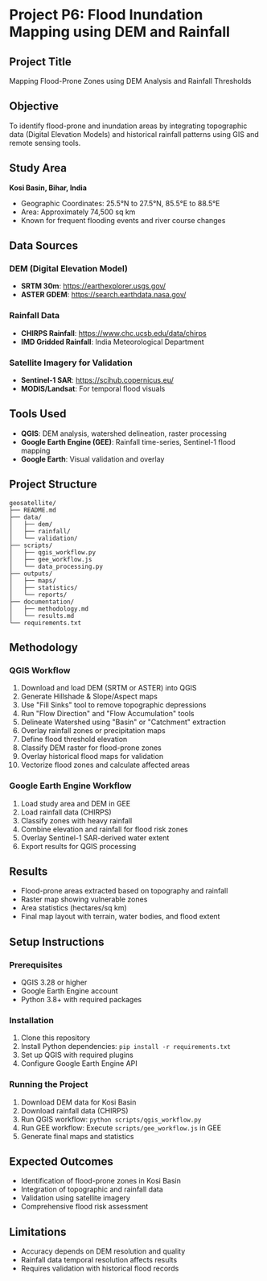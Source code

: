 # Project P6: Flood Inundation Mapping using DEM and Rainfall

## Project Title
Mapping Flood-Prone Zones using DEM Analysis and Rainfall Thresholds

## Objective
To identify flood-prone and inundation areas by integrating topographic data (Digital Elevation Models) and historical rainfall patterns using GIS and remote sensing tools.

## Study Area
**Kosi Basin, Bihar, India**
- Geographic Coordinates: 25.5°N to 27.5°N, 85.5°E to 88.5°E
- Area: Approximately 74,500 sq km
- Known for frequent flooding events and river course changes

## Data Sources

### DEM (Digital Elevation Model)
- **SRTM 30m**: https://earthexplorer.usgs.gov/
- **ASTER GDEM**: https://search.earthdata.nasa.gov/

### Rainfall Data
- **CHIRPS Rainfall**: https://www.chc.ucsb.edu/data/chirps
- **IMD Gridded Rainfall**: India Meteorological Department

### Satellite Imagery for Validation
- **Sentinel-1 SAR**: https://scihub.copernicus.eu/
- **MODIS/Landsat**: For temporal flood visuals

## Tools Used
- **QGIS**: DEM analysis, watershed delineation, raster processing
- **Google Earth Engine (GEE)**: Rainfall time-series, Sentinel-1 flood mapping
- **Google Earth**: Visual validation and overlay

## Project Structure
```
geosatellite/
├── README.md
├── data/
│   ├── dem/
│   ├── rainfall/
│   └── validation/
├── scripts/
│   ├── qgis_workflow.py
│   ├── gee_workflow.js
│   └── data_processing.py
├── outputs/
│   ├── maps/
│   ├── statistics/
│   └── reports/
├── documentation/
│   ├── methodology.md
│   └── results.md
└── requirements.txt
```

## Methodology

### QGIS Workflow
1. Download and load DEM (SRTM or ASTER) into QGIS
2. Generate Hillshade & Slope/Aspect maps
3. Use "Fill Sinks" tool to remove topographic depressions
4. Run "Flow Direction" and "Flow Accumulation" tools
5. Delineate Watershed using "Basin" or "Catchment" extraction
6. Overlay rainfall zones or precipitation maps
7. Define flood threshold elevation
8. Classify DEM raster for flood-prone zones
9. Overlay historical flood maps for validation
10. Vectorize flood zones and calculate affected areas

### Google Earth Engine Workflow
1. Load study area and DEM in GEE
2. Load rainfall data (CHIRPS)
3. Classify zones with heavy rainfall
4. Combine elevation and rainfall for flood risk zones
5. Overlay Sentinel-1 SAR-derived water extent
6. Export results for QGIS processing

## Results
- Flood-prone areas extracted based on topography and rainfall
- Raster map showing vulnerable zones
- Area statistics (hectares/sq km)
- Final map layout with terrain, water bodies, and flood extent

## Setup Instructions

### Prerequisites
- QGIS 3.28 or higher
- Google Earth Engine account
- Python 3.8+ with required packages

### Installation
1. Clone this repository
2. Install Python dependencies: `pip install -r requirements.txt`
3. Set up QGIS with required plugins
4. Configure Google Earth Engine API

### Running the Project
1. Download DEM data for Kosi Basin
2. Download rainfall data (CHIRPS)
3. Run QGIS workflow: `python scripts/qgis_workflow.py`
4. Run GEE workflow: Execute `scripts/gee_workflow.js` in GEE
5. Generate final maps and statistics

## Expected Outcomes
- Identification of flood-prone zones in Kosi Basin
- Integration of topographic and rainfall data
- Validation using satellite imagery
- Comprehensive flood risk assessment

## Limitations
- Accuracy depends on DEM resolution and quality
- Rainfall data temporal resolution affects results
- Requires validation with historical flood records

